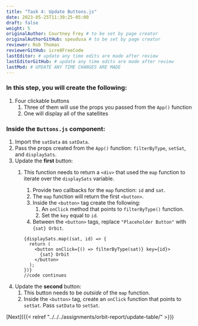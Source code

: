 ```yaml
---
title: "Task 4: Update Buttons.js"
date: 2023-05-25T11:39:25-05:00
draft: false
weight: 5
originalAuthor: Courtney Frey # to be set by page creator
originalAuthorGitHub: speudusa # to be set by page creator
reviewer: Rob Thomas
reviewerGitHub: icre8FreeCode
lastEditor: # update any time edits are made after review
lastEditorGitHub: # update any time edits are made after review
lastMod: # UPDATE ANY TIME CHANGES ARE MADE
---
```


### In this step, you will create the following:
1. Four clickable buttons
   1. Three of them will use the props you passed from the `App()` function
   1. One will display all of the satellites


### Inside the `Buttons.js` component:
1. Import the `satData` as `satData`.
1. Pass the props created from the `App()` function: `filterByType`, `setSat`, and `displaySats`.
1. Update the **first** button:
   1. This function needs to return a `<div>` that used the `map` function to iterate over the `displaySats` variable.
      1. Provide two callbacks for the `map` function: `id` and `sat`.
      1. The `map` function will return the first `<button>`.  
      1. Inside the `<button>` tag create the following:
         1. An `onClick` method that points to `filterByType()` function.  
         1. Set the `key` equal to `id`.
      1. Between the `<button>` tags, replace `"Placeholder Button"` with `{sat} Orbit`.

      ```react{linenos=table,hl_lines=[],linenostart=7}
      {displaySats.map((sat, id) => {
        return (
          <button onClick={() => filterByType(sat)} key={id}>
            {sat} Orbit
          </button>
        );
      })}
      //code continues
      ```
1. Update the **second** button:
   1. This button needs to be _outside_ of the `map` function.
   1. Inside the `<button>` tag, create an `onClick` function that points to `setSat`.  Pass `satData` to `setSat`. 

[Next]({{< relref "../../../assignments/orbit-report/update-table/" >}})

